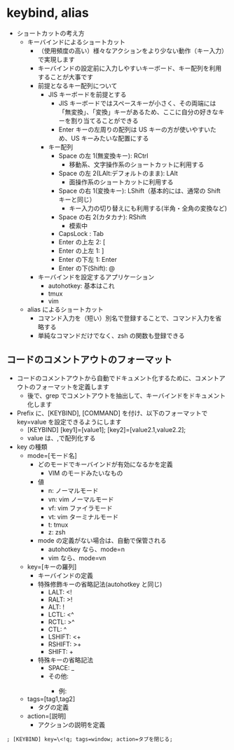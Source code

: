 # keybind, alias

- ショートカットの考え方
  - キーバインドによるショートカット
    - （使用頻度の高い）様々なアクションをより少ない動作（キー入力）で実現します
    - キーバインドの設定前に入力しやすいキーボード、キー配列を利用することが大事です
    - 前提となるキー配列について
      - JIS キーボードを前提とする
        - JIS キーボードではスペースキーが小さく、その両端には「無変換」、「変換」キーがあるため、ここに自分の好きなキーを割り当てることができる
        - Enter キーの左周りの配列は US キーの方が使いやすいため、US キーみたいな配置にする
      - キー配列
        - Space の左 1(無変換キー): RCtrl
          - 移動系、文字操作系のショートカットに利用する
        - Space の左 2(LAlt:デフォルトのまま): LAlt
          - 面操作系のショートカットに利用する
        - Space の右 1(変換キー): LShift（基本的には、通常の Shift キーと同じ）
          - キー入力の切り替えにも利用する(半角・全角の変換など)
        - Space の右 2(カタカナ): RShift
          - 模索中
        - CapsLock : Tab
        - Enter の上左 2: [
        - Enter の上左 1: ]
        - Enter の下左 1: Enter
        - Enter の下(Shift): @
    - キーバインドを設定するアプリケーション
      - autohotkey: 基本はこれ
      - tmux
      - vim
  - alias によるショートカット
    - コマンド入力を（短い）別名で登録することで、コマンド入力を省略する
    - 単純なコマンドだけでなく、zsh の関数も登録できる

## コードのコメントアウトのフォーマット

- コードのコメントアウトから自動でドキュメント化するために、コメントアウトのフォーマットを定義します
  - 後で、grep でコメントアウトを抽出して、キーバインドをドキュメント化します
- Prefix に、[KEYBIND], [COMMAND] を付け、以下のフォーマットで key=value を設定できるようにします
  - [KEYBIND] [key1]=[value1]; [key2]=[value2.1,value2.2];
  - value は、,で配列化する
- key の種類
  - mode=[モード名]
    - どのモードでキーバインドが有効になるかを定義
      - VIM のモードみたいなもの
    - 値
      - n: ノーマルモード
      - vn: vim ノーマルモード
      - vf: vim ファイラモード
      - vt: vim ターミナルモード
      - t: tmux
      - z: zsh
    - mode の定義がない場合は、自動で保管される
      - autohotkey なら、mode=n
      - vim なら、mode=vn
  - key=[キーの羅列]
    - キーバインドの定義
    - 特殊修飾キーの省略記法(autohotkey と同じ)
      - LALT: \<!
      - RALT: \>!
      - ALT: !
      - LCTL: \<^
      - RCTL: \>^
      - CTL: ^
      - LSHIFT: \<+
      - RSHIFT: \>+
      - SHIFT: +
    - 特殊キーの省略記法
      - SPACE: \_
      - その他: <KEYNAME>
        - 例: <ESC>
  - tags=[tag1,tag2]
    - タグの定義
  - action=[説明]
    - アクションの説明を定義

```
; [KEYBIND] key=\<!q; tags=window; action=タブを閉じる;
```
